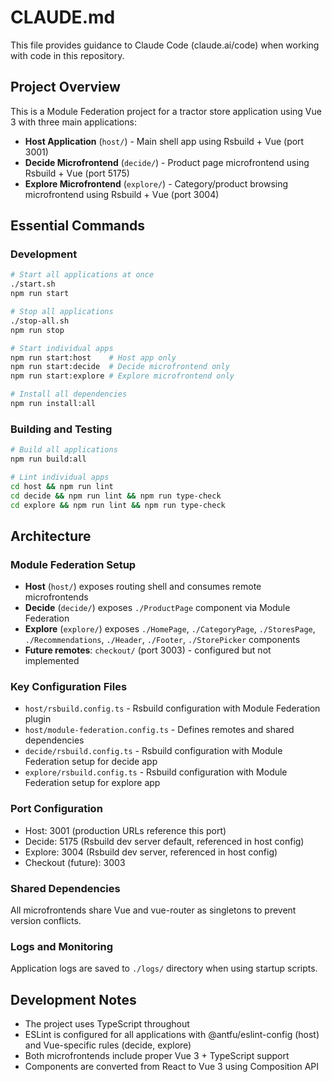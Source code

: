 # CLAUDE.md

This file provides guidance to Claude Code (claude.ai/code) when working with code in this repository.

## Project Overview

This is a Module Federation project for a tractor store application using Vue 3 with three main applications:
- **Host Application** (`host/`) - Main shell app using Rsbuild + Vue (port 3001)
- **Decide Microfrontend** (`decide/`) - Product page microfrontend using Rsbuild + Vue (port 5175)
- **Explore Microfrontend** (`explore/`) - Category/product browsing microfrontend using Rsbuild + Vue (port 3004)

## Essential Commands

### Development
```bash
# Start all applications at once
./start.sh
npm run start

# Stop all applications  
./stop-all.sh
npm run stop

# Start individual apps
npm run start:host    # Host app only
npm run start:decide  # Decide microfrontend only
npm run start:explore # Explore microfrontend only

# Install all dependencies
npm run install:all
```

### Building and Testing
```bash
# Build all applications
npm run build:all

# Lint individual apps
cd host && npm run lint
cd decide && npm run lint && npm run type-check
cd explore && npm run lint && npm run type-check
```

## Architecture

### Module Federation Setup
- **Host** (`host/`) exposes routing shell and consumes remote microfrontends
- **Decide** (`decide/`) exposes `./ProductPage` component via Module Federation
- **Explore** (`explore/`) exposes `./HomePage`, `./CategoryPage`, `./StoresPage`, `./Recommendations`, `./Header`, `./Footer`, `./StorePicker` components
- **Future remotes**: `checkout/` (port 3003) - configured but not implemented

### Key Configuration Files
- `host/rsbuild.config.ts` - Rsbuild configuration with Module Federation plugin
- `host/module-federation.config.ts` - Defines remotes and shared dependencies  
- `decide/rsbuild.config.ts` - Rsbuild configuration with Module Federation setup for decide app
- `explore/rsbuild.config.ts` - Rsbuild configuration with Module Federation setup for explore app

### Port Configuration
- Host: 3001 (production URLs reference this port)
- Decide: 5175 (Rsbuild dev server default, referenced in host config)
- Explore: 3004 (Rsbuild dev server, referenced in host config)
- Checkout (future): 3003

### Shared Dependencies
All microfrontends share Vue and vue-router as singletons to prevent version conflicts.

### Logs and Monitoring
Application logs are saved to `./logs/` directory when using startup scripts.

## Development Notes
- The project uses TypeScript throughout
- ESLint is configured for all applications with @antfu/eslint-config (host) and Vue-specific rules (decide, explore)
- Both microfrontends include proper Vue 3 + TypeScript support
- Components are converted from React to Vue 3 using Composition API